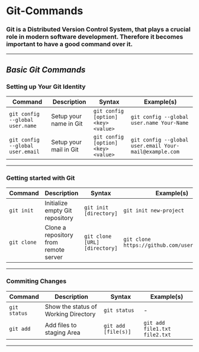 # Git-Commands
### Git is a Distributed Version Control System, that plays a crucial role in modern software development. Therefore it becomes important to have a good command over it.
---
## *Basic Git Commands*


### Setting up Your Git Identity
| Command           | Description                               | Syntax                                      | Example(s)                                            |
| ----------------- | ----------------------------------------- | ------------------------------------------- | ----------------------------------------------------- |
| `git config --global user.name`        | Setup your name in Git       | `git config [option] <key> <value>`                    | `git config --global user.name Your-Name`                                 |
| `git config --global user.email`        | Setup your mail in Git       | `git config [option] <key> <value>`                    | `git config --global user.email Your-mail@example.com`                                 |

---

### Getting started with Git
| Command           | Description                               | Syntax                                      | Example(s)                                            |
| ----------------- | ----------------------------------------- | ------------------------------------------- | ----------------------------------------------------- |
| `git init`        | Initialize empty Git repository    | `git init [directory]`                    | `git init new-project`                                 |
| `git clone`        | Clone a repository from remote server      | `git clone [URL] [directory]`                    | `git clone https://github.com/user/repo.git`                                 |

---

### Commiting Changes
| Command           | Description                               | Syntax                                      | Example(s)                                            |
| ----------------- | ----------------------------------------- | ------------------------------------------- | ----------------------------------------------------- |
| `git status`        | Show the status of Working Directory    | `git status`                    | -                                |
| `git add`        | Add files to staging Area      | `git add [file(s)]`                    | `git add file1.txt file2.txt`                                 |

---